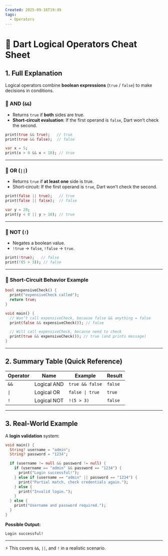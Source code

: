 ```yaml
---
Created: 2025-09-16T19:49
tags:
  - Operators
---
```

# 🧩 Dart Logical Operators Cheat Sheet

## 1. Full Explanation

Logical operators combine **boolean expressions** (`true` / `false`) to make decisions in conditions.

### 🔹 AND (`&&`)

- Returns `true` if **both** sides are true.
- **Short-circuit evaluation**: If the first operand is `false`, Dart won’t check the second.

```Dart
print(true && true);   // true
print(true && false);  // false

var x = 5;
print(x > 0 && x < 10); // true

```

---

### 🔹 OR (`||`)

- Returns `true` if **at least one** side is true.
- Short-circuit: If the first operand is `true`, Dart won’t check the second.

```Dart
print(false || true);   // true
print(false || false);  // false

var y = 20;
print(y < 0 || y > 10); // true

```

---

### 🔹 NOT (`!`)

- Negates a boolean value.
- `!true` → `false`, `!false` → `true`.

```Dart
print(!true);   // false
print(!(5 > 3)); // false

```

---

### 🔹 Short-Circuit Behavior Example

```Dart
bool expensiveCheck() {
  print("expensiveCheck called");
  return true;
}

void main() {
  // Won’t call expensiveCheck, because false && anything = false
  print(false && expensiveCheck()); // false

  // Will call expensiveCheck, because need to check
  print(true && expensiveCheck()); // true (and prints message)
}

```

---

## 2. Summary Table (Quick Reference)

|Operator|Name|Example|Result|
|---|---|---|---|
|`&&`|Logical AND|`true && false`|`false`|
|`\|`|Logical OR|`false \| true`|`true`|
|`!`|Logical NOT|`!(5 > 3)`|`false`|

---

## 3. Real-World Example

A **login validation** system:

```Dart
void main() {
  String? username = "admin";
  String? password = "1234";

  if (username != null && password != null) {
    if (username == "admin" && password == "1234") {
      print("Login successful!");
    } else if (username == "admin" || password == "1234") {
      print("Partial match, check credentials again.");
    } else {
      print("Invalid login.");
    }
  } else {
    print("Username and password required.");
  }
}

```

**Possible Output:**

```Plain
Login successful!

```

---

⚡ This covers `&&`, `||`, and `!` in a realistic scenario.